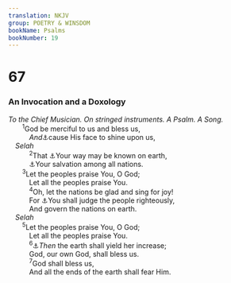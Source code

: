 ```yaml
---
translation: NKJV
group: POETRY & WINSDOM
bookName: Psalms 
bookNumber: 19
---
```


<div class="title"><h1>67</h1><h3>An Invocation and a Doxology</h3><i>To the Chief Musician. On stringed instruments. A Psalm. A Song.</i></div>
<span class="verse thi_67_1">  <sup>1</sup>God be merciful to us and bless us,<br/>   <i>And</i><a data-toggle="tooltip" data-placement="bottom" title="Num. 6:25">⚓</a>cause His face to shine upon us,<br/> <i>Selah</i><br/></span>
<span class="verse thi_67_2">   <sup>2</sup>That <a data-toggle="tooltip" data-placement="bottom" title="Acts 18:25">⚓</a>Your way may be known on earth,<br/>   <a data-toggle="tooltip" data-placement="bottom" title="Is. 52:10; Titus 2:11">⚓</a>Your salvation among all nations.<br/></span>
<span class="verse thi_67_3">  <sup>3</sup>Let the peoples praise You, O God;<br/>   Let all the peoples praise You.<br/></span>
<span class="verse thi_67_4">   <sup>4</sup>Oh, let the nations be glad and sing for joy!<br/>   For <a data-toggle="tooltip" data-placement="bottom" title="(Ps. 96:10, 13; 98:9)">⚓</a>You shall judge the people righteously,<br/>   And govern the nations on earth.<br/> <i>Selah</i><br/></span>
<span class="verse thi_67_5">  <sup>5</sup>Let the peoples praise You, O God;<br/>   Let all the peoples praise You.<br/></span>
<span class="verse thi_67_6">   <sup>6</sup><a data-toggle="tooltip" data-placement="bottom" title="Lev. 26:4; Ps. 85:12; (Ezek. 34:27); Zech. 8:12">⚓</a><i>Then</i> the earth shall yield her increase;<br/>   God, our own God, shall bless us.<br/></span>
<span class="verse thi_67_7">   <sup>7</sup>God shall bless us,<br/>   And all the ends of the earth shall fear Him.<br/></span>
